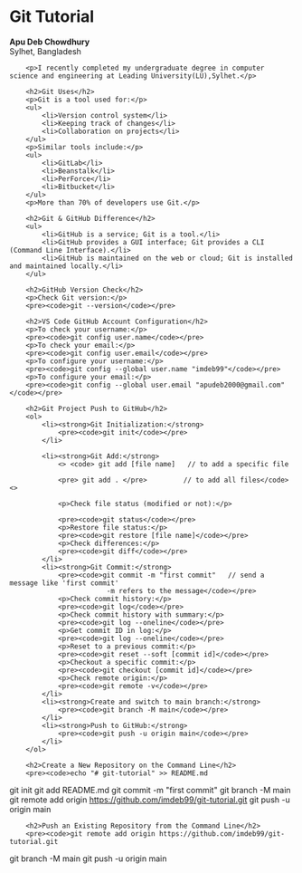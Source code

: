 
<body>
    <div class="container">
        <h1>Git Tutorial</h1>
        <p><strong>Apu Deb Chowdhury</strong><br>
        Sylhet, Bangladesh</p>

        <p>I recently completed my undergraduate degree in computer science and engineering at Leading University(LU),Sylhet.</p>

        <h2>Git Uses</h2>
        <p>Git is a tool used for:</p>
        <ul>
            <li>Version control system</li>
            <li>Keeping track of changes</li>
            <li>Collaboration on projects</li>
        </ul>
        <p>Similar tools include:</p>
        <ul>
            <li>GitLab</li>
            <li>Beanstalk</li>
            <li>PerForce</li>
            <li>Bitbucket</li>
        </ul>
        <p>More than 70% of developers use Git.</p>

        <h2>Git & GitHub Difference</h2>
        <ul>
            <li>GitHub is a service; Git is a tool.</li>
            <li>GitHub provides a GUI interface; Git provides a CLI (Command Line Interface).</li>
            <li>GitHub is maintained on the web or cloud; Git is installed and maintained locally.</li>
        </ul>

        <h2>GitHub Version Check</h2>
        <p>Check Git version:</p>
        <pre><code>git --version</code></pre>

        <h2>VS Code GitHub Account Configuration</h2>
        <p>To check your username:</p>
        <pre><code>git config user.name</code></pre>
        <p>To check your email:</p>
        <pre><code>git config user.email</code></pre>
        <p>To configure your username:</p>
        <pre><code>git config --global user.name "imdeb99"</code></pre>
        <p>To configure your email:</p>
        <pre><code>git config --global user.email "apudeb2000@gmail.com"</code></pre>

        <h2>Git Project Push to GitHub</h2>
        <ol>
            <li><strong>Git Initialization:</strong>
                <pre><code>git init</code></pre>
            </li>

            <li><strong>Git Add:</strong>
                <> <code> git add [file name]   // to add a specific file
                
                <pre> git add . </pre>         // to add all files</code> <>

                <p>Check file status (modified or not):</p>
                
                <pre><code>git status</code></pre>
                <p>Restore file status:</p>
                <pre><code>git restore [file name]</code></pre>
                <p>Check differences:</p>
                <pre><code>git diff</code></pre>
            </li>
            <li><strong>Git Commit:</strong>
                <pre><code>git commit -m "first commit"   // send a message like 'first commit'
                            -m refers to the message</code></pre>
                <p>Check commit history:</p>
                <pre><code>git log</code></pre>
                <p>Check commit history with summary:</p>
                <pre><code>git log --oneline</code></pre>
                <p>Get commit ID in log:</p>
                <pre><code>git log --oneline</code></pre>
                <p>Reset to a previous commit:</p>
                <pre><code>git reset --soft [commit id]</code></pre>
                <p>Checkout a specific commit:</p>
                <pre><code>git checkout [commit id]</code></pre>
                <p>Check remote origin:</p>
                <pre><code>git remote -v</code></pre>
            </li>
            <li><strong>Create and switch to main branch:</strong>
                <pre><code>git branch -M main</code></pre>
            </li>
            <li><strong>Push to GitHub:</strong>
                <pre><code>git push -u origin main</code></pre>
            </li>
        </ol>

        <h2>Create a New Repository on the Command Line</h2>
        <pre><code>echo "# git-tutorial" >> README.md
git init
git add README.md
git commit -m "first commit"
git branch -M main
git remote add origin https://github.com/imdeb99/git-tutorial.git
git push -u origin main</code></pre>

        <h2>Push an Existing Repository from the Command Line</h2>
        <pre><code>git remote add origin https://github.com/imdeb99/git-tutorial.git
git branch -M main
git push -u origin main</code></pre>
    </div>
</body>


</html>
